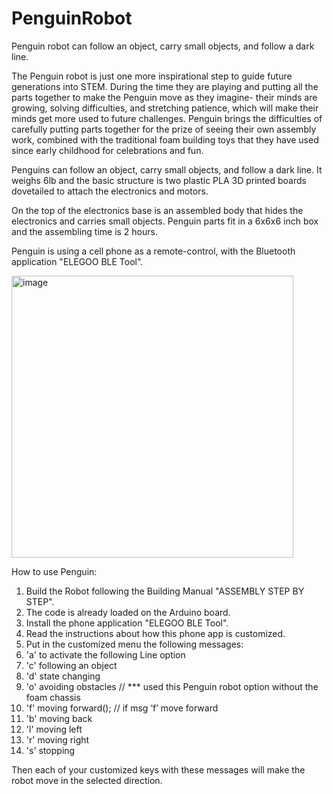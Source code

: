 # PenguinRobot
Penguin robot can follow an object, carry small objects, and follow a dark line.

The Penguin robot is just one more inspirational step to guide future generations into STEM.
During the time they are playing and putting all the parts together 
to make the Penguin move as they imagine- their minds are growing, solving difficulties,
and stretching patience, which will make their minds get more used to future challenges. 
Penguin brings the difficulties of carefully putting parts together for the prize of seeing their own assembly work,
combined with the traditional foam building toys that they have used since early childhood for celebrations and fun. 

Penguins can follow an object, carry small objects, and follow a dark line.
It weighs 6lb and the basic structure is two plastic PLA 3D printed boards 
dovetailed to attach the electronics and motors.

On the top of the electronics base is an assembled body 
that hides the electronics and carries small objects. 
Penguin parts fit in a 6x6x6 inch box and the assembling time is 2 hours.

Penguin is using a cell phone as a remote-control,
with the Bluetooth application "ELEGOO BLE Tool".

<img width="451" alt="image" src="https://user-images.githubusercontent.com/111242265/204888379-aa8a45ab-a2c8-43b0-9659-de90acbf2e4b.png">

How to use Penguin:

1. Build the Robot following the Building Manual "ASSEMBLY STEP BY STEP".
2. The code is already loaded on the Arduino board.
3. Install the phone application "ELEGOO BLE Tool". 
4. Read the instructions about how this phone app is customized. 
5. Put in the customized menu the following messages:
6.  'a' to activate the following Line option
7.  'c' following an object 
8.  'd' state changing
9.  'o' avoiding obstacles  // *** used this Penguin robot option without the foam chassis
10.  'f' moving forward();  // if msg ‘f’ move forward 
11. 'b' moving back    
12. 'l' moving left 
13. 'r' moving right 
14. 's' stopping 

Then each of your customized keys with these messages will make the robot move in the selected direction.
 
  

